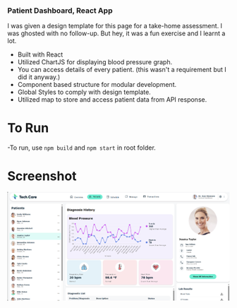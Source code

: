 ### Patient Dashboard, React App

I was given a design template for this page for a take-home assessment. I was ghosted with no follow-up. But hey, it was a fun exercise and I learnt a lot.

- Built with React
- Utilized ChartJS for displaying blood pressure graph.
- You can access details of every patient. (this wasn't a requirement but I did it anyway.)
- Component based structure for modular development.
- Global Styles to comply with design template.
- Utilized map to store and access patient data from API response.

# To Run

-To run, use `npm build` and `npm start` in root folder.

# Screenshot

![screenshot](/Screenshot.png)
